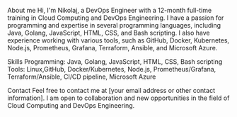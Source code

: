 About me
Hi, I'm Nikolaj, a DevOps Engineer with a 12-month full-time training in Cloud Computing and DevOps Engineering. 
I have a passion for programming and expertise in several programming languages, including Java, Golang, JavaScript, HTML, CSS, and Bash scripting.
I also have experience working with various tools, such as GitHub, Docker, Kubernetes, Node.js, Prometheus, Grafana, Terraform, Ansible, and Microsoft Azure.

Skills
Programming: Java, Golang, JavaScript, HTML, CSS, Bash scripting
Tools: Linux,GitHub, Docker/Kubernetes, Node.js, Prometheus/Grafana, Terraform/Ansible, CI/CD pipeline, Microsoft Azure


Contact
Feel free to contact me at [your email address or other contact information]. I am open to collaboration and new opportunities in the field of Cloud Computing and DevOps Engineering.
